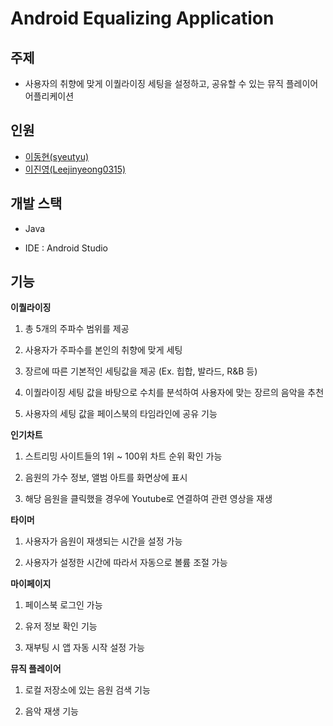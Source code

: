 # Android Equalizing Application

## 주제
* 사용자의 취향에 맞게 이퀄라이징 세팅을 설정하고, 공유할 수 있는 뮤직 플레이어 어플리케이션

## 인원
* [이동현(syeutyu)](https://github.com/syeutyu "" )
* [이진영(Leejinyeong0315)](https://github.com/Leejinyeong0315 "" )

## 개발 스택
* Java

* IDE : Android Studio

## 기능
**이퀄라이징**

1. 총 5개의 주파수 범위를 제공

2. 사용자가 주파수를 본인의 취향에 맞게 세팅

3. 장르에 따른 기본적인 세팅값을 제공 (Ex. 힙합, 발라드, R&B 등)

4. 이퀄라이징 세팅 값을 바탕으로 수치를 분석하여 사용자에 맞는 장르의 음악을 추천

5. 사용자의 세팅 값을 페이스북의 타임라인에 공유 기능



**인기차트**

1. 스트리밍 사이트들의 1위 ~ 100위 차트 순위 확인 가능

2. 음원의 가수 정보, 앨범 아트를 화면상에 표시

3. 해당 음원을 클릭했을 경우에 Youtube로 연결하여 관련 영상을 재생



**타이머**

1. 사용자가 음원이 재생되는 시간을 설정 가능

2. 사용자가 설정한 시간에 따라서 자동으로 볼륨 조절 가능



**마이페이지**

1. 페이스북 로그인 가능

2. 유저 정보 확인 기능

3. 재부팅 시 앱 자동 시작 설정 가능



**뮤직 플레이어**

1. 로컬 저장소에 있는 음원 검색 기능

2. 음악 재생 기능
